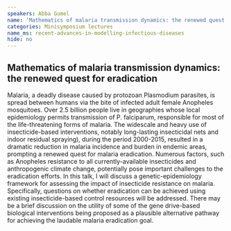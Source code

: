 ```yaml
---
speakers: Abba Gumel
name: 'Mathematics of malaria transmission dynamics: the renewed quest for eradication'
categories: Minisymposium lectures
name_ms: recent-advances-in-modelling-infectious-diseases
hide: no
---
```


## Mathematics of malaria transmission dynamics: the renewed quest for eradication

Malaria, a deadly disease caused by protozoan Plasmodium parasites, is spread between humans via the bite of infected adult female Anopheles mosquitoes. Over 2.5 billion people live in geographies whose local epidemiology permits transmission of P. falciparum, responsible for most of the life-threatening forms of malaria. The widescale and heavy use of insecticide-based interventions, notably long-lasting insecticidal nets and indoor residual spraying), during the period 2000-2015, resulted in a dramatic reduction in malaria incidence and burden in endemic areas, prompting a renewed quest for malaria eradication. Numerous factors, such as Anopheles resistance to all currently-available insecticides and anthropogenic climate change, potentially pose important challenges to the eradication efforts. In this talk, I will discuss a genetic-epidemiology framework for assessing the impact of insecticide resistance on malaria. Specifically, questions on whether eradication can be achieved using existing insecticide-based control resources will be addressed. There may be a brief discussion on the utility of some of the gene drive-based biological interventions being proposed as a plausible alternative pathway for achieving the laudable malaria eradication goal.


